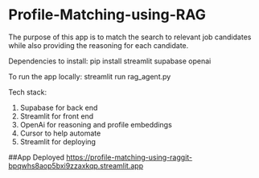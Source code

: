 # Profile-Matching-using-RAG

The purpose of this app is to match the search to relevant job candidates while also providing the reasoning for each candidate. 

Dependencies to install:
pip install streamlit supabase openai

To run the app locally:
streamlit run rag_agent.py

Tech stack:
1. Supabase for back end
2. Streamlit for front end
3. OpenAi for reasoning and profile embeddings
4. Cursor to help automate
5. Streamlit for deploying

##App Deployed
https://profile-matching-using-raggit-bpqwhs8aop5bxi9zzaxkqp.streamlit.app
